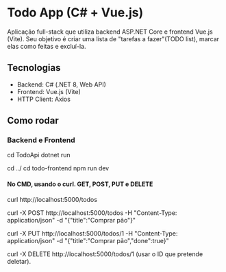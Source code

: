 # Todo App (C# + Vue.js)

Aplicação full-stack que utiliza backend ASP.NET Core e frontend Vue.js (Vite). 
Seu objetivo é criar uma lista de "tarefas a fazer"(TODO list), marcar elas como feitas e excluí-la. 

## Tecnologias
- Backend: C# (.NET 8, Web API)
- Frontend: Vue.js (Vite)
- HTTP Client: Axios

## Como rodar

### Backend e Frontend

cd TodoApi
dotnet run

cd ../
cd todo-frontend
npm run dev

#### No CMD, usando o curl. GET, POST, PUT e DELETE
curl http://localhost:5000/todos


curl -X POST http://localhost:5000/todos -H "Content-Type: application/json" -d "{\"title\":\"Comprar pão\"}"


curl -X PUT http://localhost:5000/todos/1 -H "Content-Type: application/json" -d "{\"title\":\"Comprar pão\",\"done\":true}"


curl -X DELETE http://localhost:5000/todos/1 (usar o ID que pretende deletar).


